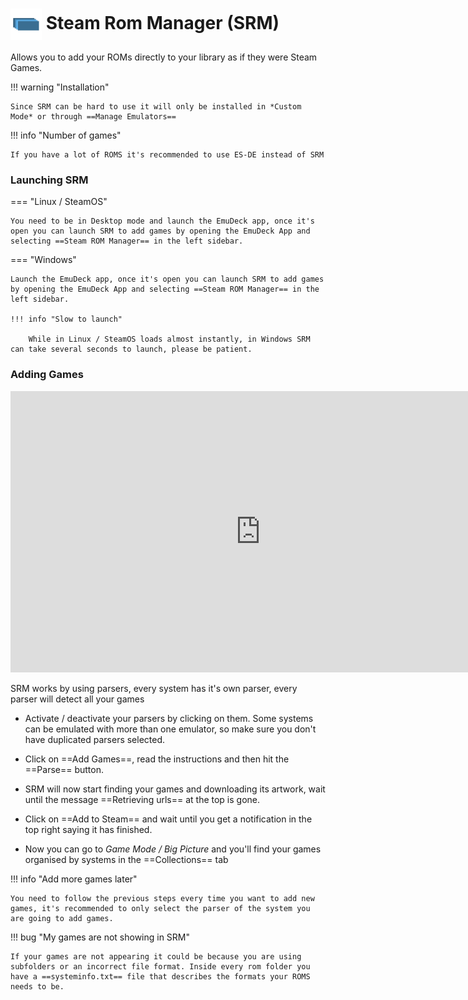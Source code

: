 # <img src="/assets/emulators/srm.png" alt="EmuDeck guide" width="50" style="vertical-align: middle"> Steam Rom Manager (SRM)

Allows you to add your ROMs directly to your library as if they were Steam Games.

!!! warning "Installation"

    Since SRM can be hard to use it will only be installed in *Custom Mode* or through ==Manage Emulators==

!!! info "Number of games"

    If you have a lot of ROMS it's recommended to use ES-DE instead of SRM

### Launching SRM

=== "Linux / SteamOS"

    You need to be in Desktop mode and launch the EmuDeck app, once it's open you can launch SRM to add games by opening the EmuDeck App and selecting ==Steam ROM Manager== in the left sidebar.

=== "Windows"

    Launch the EmuDeck app, once it's open you can launch SRM to add games by opening the EmuDeck App and selecting ==Steam ROM Manager== in the left sidebar.

    !!! info "Slow to launch"

        While in Linux / SteamOS loads almost instantly, in Windows SRM can take several seconds to launch, please be patient.

### Adding Games

<iframe width="800" height="450" src="https://www.youtube-nocookie.com/embed/BsqWFHPp5UU" title="YouTube video player" frameborder="0" allow="accelerometer; autoplay; clipboard-write; encrypted-media; gyroscope; picture-in-picture"></iframe>

SRM works by using parsers, every system has it's own parser, every parser will detect all your games

- Activate / deactivate your parsers by clicking on them. Some systems can be emulated with more than one emulator, so make sure you don't have duplicated parsers selected.

- Click on ==Add Games==, read the instructions and then hit the ==Parse== button.

- SRM will now start finding your games and downloading its artwork, wait until the message ==Retrieving urls== at the top is gone.

- Click on ==Add to Steam== and wait until you get a notification in the top right saying it has finished.

- Now you can go to _Game Mode / Big Picture_ and you'll find your games organised by systems in the ==Collections== tab

!!! info "Add more games later"

    You need to follow the previous steps every time you want to add new games, it's recommended to only select the parser of the system you are going to add games.

!!! bug "My games are not showing in SRM"

    If your games are not appearing it could be because you are using subfolders or an incorrect file format. Inside every rom folder you have a ==systeminfo.txt== file that describes the formats your ROMS needs to be.
